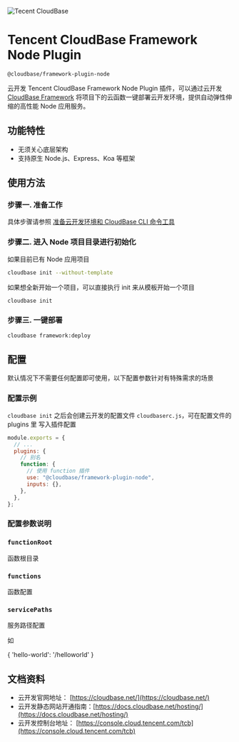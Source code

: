 ![Tecent CloudBase](https://github.com/TencentCloudBase/cloudbase-action/raw/master/assets/logo.png)

# Tencent CloudBase Framework Node Plugin

`@cloudbase/framework-plugin-node`

云开发 Tencent CloudBase Framework Node Plugin 插件，可以通过云开发 [CloudBase Framework](https://github.com/TencentCloudBase/cloudbase-framework) 将项目下的云函数一键部署云开发环境，提供自动弹性伸缩的高性能 Node 应用服务。

## 功能特性

- 无须关心底层架构
- 支持原生 Node.js、Express、Koa 等框架

## 使用方法

### 步骤一. 准备工作

具体步骤请参照 [准备云开发环境和 CloudBase CLI 命令工具](../../CLI_GUIDE.md)

### 步骤二. 进入 Node 项目目录进行初始化

如果目前已有 Node 应用项目

```bash
cloudbase init --without-template
```

如果想全新开始一个项目，可以直接执行 init 来从模板开始一个项目

```bash
cloudbase init
```

### 步骤三. 一键部署

```bash
cloudbase framework:deploy
```

## 配置

默认情况下不需要任何配置即可使用，以下配置参数针对有特殊需求的场景

### 配置示例

`cloudbase init` 之后会创建云开发的配置文件 `cloudbaserc.js`，可在配置文件的 plugins 里 写入插件配置

```js
module.exports = {
  // ...
  plugins: {
    // 别名
    function: {
      // 使用 function 插件
      use: "@cloudbase/framework-plugin-node",
      inputs: {},
    },
  },
};
```

### 配置参数说明

### `functionRoot`

函数根目录

### `functions`

函数配置

### `servicePaths`

服务路径配置

如

{
'hello-world': '/helloworld'
}

## 文档资料

- 云开发官网地址： [https://cloudbase.net/](https://cloudbase.net/)
- 云开发静态网站开通指南：[https://docs.cloudbase.net/hosting/](https://docs.cloudbase.net/hosting/)
- 云开发控制台地址： [https://console.cloud.tencent.com/tcb](https://console.cloud.tencent.com/tcb)
